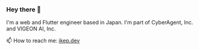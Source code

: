 ### Hey there 👋

I'm a web and Flutter engineer based in Japan. I'm part of CyberAgent, Inc. and VIGEON AI, Inc.

📫 How to reach me: [ikep.dev](https://ikep.dev)
